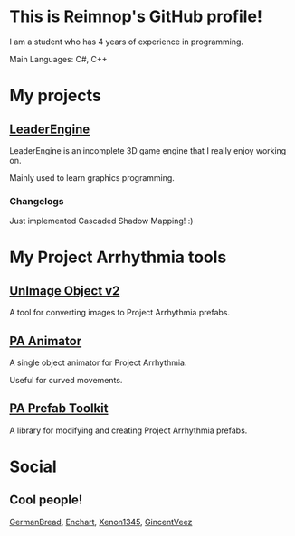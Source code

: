 # This is Reimnop's GitHub profile!
I am a student who has 4 years of experience in programming.

Main Languages: C#, C++

# My projects
## [LeaderEngine](https://github.com/Reimnop/LeaderEngine)
LeaderEngine is an incomplete 3D game engine that I really enjoy working on.

Mainly used to learn graphics programming.

### Changelogs
Just implemented Cascaded Shadow Mapping! :)

# My Project Arrhythmia tools
## [UnImage Object v2](https://github.com/Reimnop/UnImageObject-v2)
A tool for converting images to Project Arrhythmia prefabs.
## [PA Animator](https://github.com/Reimnop/PAAnimator)
A single object animator for Project Arrhythmia.

Useful for curved movements.
## [PA Prefab Toolkit](https://github.com/Reimnop/PA-Prefab-Toolkit)
A library for modifying and creating Project Arrhythmia prefabs.

# Social
## Cool people!
[GermanBread](https://github.com/GermanBread), [Enchart](https://www.youtube.com/channel/UC4Q_gjxcB4kvae-WHi5-yNQ), [Xenon1345](https://github.com/Xenon1345), [GincentVeez](https://github.com/gabrielvicentealva)
